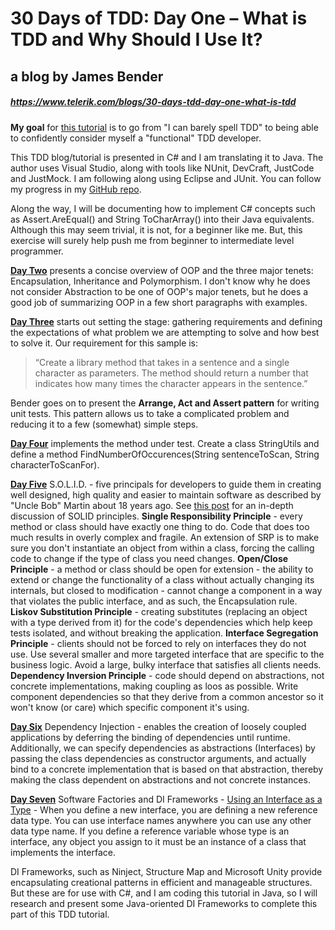 # 30 Days of TDD: Day One – What is TDD and Why Should I Use It?
## a blog by James Bender
##### https://www.telerik.com/blogs/30-days-tdd-day-one-what-is-tdd   

**My goal** for [this tutorial](https://www.telerik.com/blogs/30-days-tdd-day-one-what-is-tdd) is to go from "I can barely spell TDD" to being able to confidently consider myself a "functional" TDD developer.

This TDD blog/tutorial is presented in C# and I am translating it to Java.  The author uses Visual Studio, along with tools like NUnit, DevCraft, JustCode and JustMock.  I am following along using Eclipse and JUnit.  You can follow my progress in my [GitHub repo](https://github.com/code-42/tdd_tutorials/tree/master/30DaysOfTDD/UnitTests/net/ed).



Along the way, I will be documenting how to implement C# concepts such as Assert.AreEqual() and String ToCharArray() into their Java equivalents.  Although this may seem trivial, it is not, for a beginner like me.  But, this exercise will surely help push me from beginner to intermediate level programmer.

[**Day Two**](https://www.telerik.com/blogs/30-days-of-tdd-day-two-a-review-of-object-oriented-principles) presents a concise overview of OOP and the three major tenets: Encapsulation, Inheritance and Polymorphism.  I don't know why he does not consider Abstraction to be one of OOP's major tenets, but he does a good job of summarizing OOP in a few short paragraphs with examples.

[**Day Three**](https://www.telerik.com/blogs/30-days-of-tdd-day-three-your-first-test) starts out setting the stage: gathering requirements and defining the expectations of what problem we are attempting to solve and how best to solve it.  Our requirement for this sample is:

> “Create a library method that takes in a sentence and a single character as parameters. The method should return a number that indicates how many times the character appears in the sentence.”

Bender goes on to present the **Arrange, Act and Assert pattern** for writing unit tests.  This pattern allows us to take a complicated problem and reducing it to a few (somewhat) simple steps.

[**Day Four**](https://www.telerik.com/blogs/30-days-of-tdd-day-four-making-your-first-test-pass) implements the method under test.  Create a class StringUtils and define a method FindNumberOfOccurences(String sentenceToScan, String characterToScanFor).  

[**Day Five**](https://www.telerik.com/blogs/30-days-of-tdd-day-five-make-your-code-solid) S.O.L.I.D. - five principals for developers to guide them in creating well designed, high quality and easier to maintain software as described by "Uncle Bob" Martin about 18 years ago. See [this post](https://www.telerik.com/blogs/why-solid-matters) for an in-depth discussion of SOLID principles.
**Single Responsibility Principle** - every method or class should have exactly one thing to do.  Code that does too much results in overly complex and fragile.  An extension of SRP is to make sure you don't instantiate an object from within a class, forcing the calling code to change if the type of class you need changes.
**Open/Close Principle** - a method or class should be open for extension - the ability to extend or change the functionality of a class without actually changing its internals, but closed to modification - cannot change a component in a way that violates the public interface, and as such, the Encapsulation rule.
**Liskov Substitution Principle** - creating substitutes (replacing an object with a type derived from it) for the code's dependencies which help keep tests isolated, and without breaking the application.
**Interface Segregation Principle** - clients should not be forced to rely on interfaces they do not use.  Use several smaller and more targeted interface that are specific to the business logic.  Avoid a large, bulky interface that satisfies all clients needs.
**Dependency Inversion Principle** - code should depend on abstractions, not concrete implementations, making coupling as loos as possible.  Write component dependencies so that they derive from a common ancestor so it won't know (or care) which specific component it's using. 

[**Day Six**](https://www.telerik.com/blogs/30-days-of-tdd-day-six-what-is-dependency-injection-) Dependency Injection - enables the creation of loosely coupled applications by deferring the binding of dependencies until runtime.  Additionally, we can specify dependencies as abstractions (Interfaces) by passing the class dependencies as constructor arguments, and actually bind to a concrete implementation that is based on that abstraction, thereby making the class dependent on abstractions and not concrete instances.

[**Day Seven**](https://www.telerik.com/blogs/30-days-of-tdd-day-seven-software-factories-and-di-frameworks) Software Factories and DI Frameworks - 
[Using an Interface as a Type](https://docs.oracle.com/javase/tutorial/java/IandI/interfaceAsType.html) - When you define a new interface, you are defining a new reference data type. You can use interface names anywhere you can use any other data type name. If you define a reference variable whose type is an interface, any object you assign to it must be an instance of a class that implements the interface.

DI Frameworks, such as Ninject, Structure Map and Microsoft Unity provide encapsulating creational patterns in efficient and manageable structures.  But these are for use with C#, and I am coding this tutorial in Java, so I will research and present some Java-oriented DI Frameworks to complete this part of this TDD tutorial.
